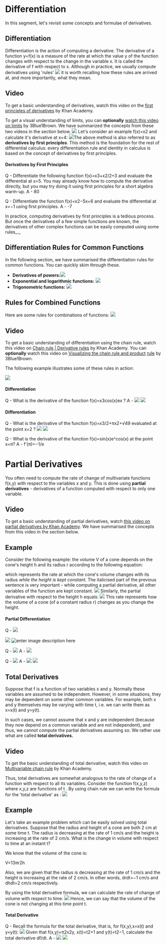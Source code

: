 # Differentiation

In this segment, let's revisit some concepts and formulae of derivatives.

## **Differentiation**

Differentiation is the action of computing a derivative. The derivative of a function  y=f(x)  is a measure of the rate at which the value  y of the function changes with respect to the change in the variable  x. It is called the derivative of  f with respect to  x.
Although in practice, we usually compute derivatives using 'rules' ![](https://i.ibb.co/LkQkGNQ/Diff-1.png) it is worth recalling how these rules are arrived at, and more importantly, what they mean.

## Video

To get a basic understanding of derivatives, watch this video on the [first principles of derivatives](https://www.youtube.com/watch?v=ay8838UZ4nM&index=18&list=PL19E79A0638C8D449)  by Khan Academy.

To get a visual understanding of limits, you can  **optionally**  [watch this video on limits](https://www.youtube.com/watch?v=kfF40MiS7zA&list=PLZHQObOWTQDMsr9K-rj53DwVRMYO3t5Yr&index=7) by 3Blue1Brown. We have summarized the concepts from these two videos in the section below.
![](https://i.ibb.co/68cfZ4Y/Diff-2.png)
Let's consider an example f(x)=x2 and calculate it's derivative at x=4:
![](https://i.ibb.co/6B7dQ36/Diff-3.png)The above method is also referred to as **derivatives by first principles**. This method is the foundation for the rest of differential calculus: every differentiation rule and identity in calculus is based on the concept of derivatives by first principles.

#### Derivatives by First Principles

Q - Differentiate the following function f(x)=x3+x2/2+3 and evaluate the differential at x=5. You may already know how to compute the derivative directly, but you may try doing it using first principles for a short algebra warm-up.
A - 80

Q - Differentiate the function f(x)=x2−5x+6 and evaluate the differential at x=−1 using first principles.
A - -7

In practice, computing derivatives by first principles is a tedious process. But once the derivatives of a few simple functions are known, the derivatives of other complex functions can be easily computed using some rules_._

## **Differentiation Rules for Common Functions**

In the following section, we have summarised the differentiation rules for common functions. You can quickly skim through these.

-   **Derivatives of powers:**![](https://i.ibb.co/m4D4Kj5/Diff-4.png)
-   **Exponential and logarithmic functions:**
![](https://i.ibb.co/z43DhN1/Diff-5.png)
-   **Trigonometric functions:**
![](https://i.ibb.co/3fzDBC5/Diff-6.png)

## Rules for Combined Functions

Here are some rules for combinations of functions:
![](https://i.ibb.co/Y0FPvrJ/Diff-7.png)
## Video

To get a basic understanding of differentiation using the chain rule, watch this video on [Chain rule | Derivative rules](https://www.youtube.com/watch?v=0T0QrHO56qg) by Khan Academy. You can  **optionally**  watch this video on [Visualizing the chain rule and product](https://www.youtube.com/watch?v=YG15m2VwSjA) [rule](https://www.youtube.com/watch?v=YG15m2VwSjA) by 3Blue1Brown.

The following example illustrates some of these rules in action:

![](https://i.ibb.co/JtMtmHM/Diff-8.png)

#### Differentiation

Q - What is the derivative of the function f(x)=x3cos(x)ex ?
A - ![](https://i.ibb.co/KmjZhGM/Diff-9.png)
![](https://i.ibb.co/Dp33Ycx/Diff-10.png)

#### Differentiation

Q - What is the derivative of the function  f(x)=x3/2+πx2+√49 evaluated at the point x=2 ?
![](https://i.ibb.co/kMZN4FC/Diff-11.png)
![](https://i.ibb.co/4KJYKDg/Diff-12.png)

Q - What is the derivative of the function f(x)=sin(x)e^cos(x) at the point ​x=π​​​​​​?
A - f'(π)=−1/e

# Partial Derivatives

You often need to compute the rate of change of multivariate functions f(x,y) with respect to the variables x and y. This is done using **partial derivatives**  - derivatives of a function computed with respect to only one variable.

## Video

To get a basic understanding of partial derivatives, watch  [this video on partial derivatives by Khan Academy](https://www.youtube.com/watch?v=AXqhWeUEtQU). We have summarised the concepts from this video in the section below.

## Example

Consider the following example: the volume  V  of a cone depends on the cone's height h and its radius  r according to the following equation:

which represents the rate at which the cone's volume changes with its radius  _while the height is kept constant_. The italicised part of the previous sentence is very important - while computing a partial derivative, all other variables of the function are kept constant.
![](https://i.ibb.co/R2XL4vd/Diff-13.png)
Similarly, the partial derivative with respect to the height h  equals:
![](https://i.ibb.co/GWS7Y8D/Diff-14.png)
This rate represents how the volume of a cone (of a constant radius r) changes as you change the height.

#### Partial Differentiation
Q - ![](https://i.ibb.co/VNKph7w/Diff-15.png)

![](https://i.ibb.co/9sTf7KZ/Diff-16.png)
![enter image description here](https://i.ibb.co/Wg8yqt5/Diff-17.png)

Q - 
![](https://i.ibb.co/61znQ2z/Diff-18.png)
A - 
![](https://i.ibb.co/cgGSv25/Diff-19.png)

Q -
![](https://i.ibb.co/QXDdWqY/Diff-20.png) 
A - 
![](https://i.ibb.co/2ZhVbL2/Diff-21.png)
![](https://i.ibb.co/QCpvWj3/Diff-22.png)

## **Total Derivatives**

Suppose that f is a function of two variables x and  y. Normally these variables are assumed to be independent. However, in some situations, they may be dependent on some other common variables. For example, both x and  y themselves may be varying with time t, i.e. we can write them as x=x(t) and y=y(t).

In such cases, we cannot assume that x and  y are independent (because they now depend on a common variable and are not independent), and thus, we cannot compute the partial derivatives assuming so. We rather use what are called  **total derivatives.**

## Video

To get the basic understanding of total derivative, watch this video on [Multivariable chain rule](https://www.youtube.com/watch?v=NO3AqAaAE6o) by Khan Academy.

Thus, total derivatives are somewhat analogous to the rate of change of a function with respect to all its variables. Consider the function f(x,y,z) where x,y,z are functions of t  . By using chain rule we can write the formula for the 'total derivative' as :
![](https://i.ibb.co/3SL5h0D/Diff-23.png)
## Example

Let's take an example problem which can be easily solved using total derivatives. Suppose that the radius and height of a cone are both 2 cm at some time t. The radius is decreasing at the rate of 1 cm/s and the height is increasing at the rate of 2 cm/s. What is the change in volume with respect to time at an instant  t?

We know that the volume of the cone is:

V=13πr2h

Also, we are given that the radius is decreasing at the rate of 1 cm/s and the height is increasing at the rate of 2 cm/s. In other words, drdt=−1 cm/s and dhdt=2 cm/s respectively.

By using the total derivative formula, we can calculate the rate of change of volume with respect to time:
![](https://i.ibb.co/db0mcVs/Diff-24.png)
Hence, we can say that the volume of the cone is not changing at this time point t.

#### Total Derivative

Q - Recall the formula for the total derivative, that is, for f(x,y),x=x(t) and y=y(t):
![](https://i.ibb.co/3TSShdh/Diff-25.png)
Given that f(x,y)=π2x2y, x(t)=t2+1 and y(t)=t2−1, calculate the total derivative df/dt.
A - ![](https://i.ibb.co/10syB3r/Diff-26.png)
![](https://i.ibb.co/h8d9bmW/Diff-27.png)
